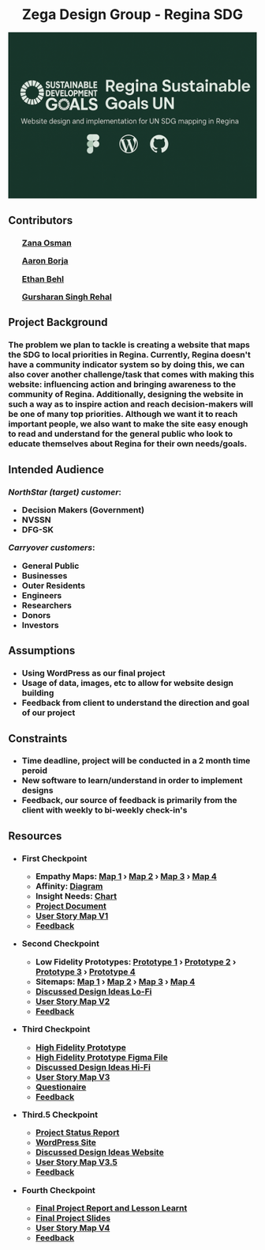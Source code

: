 <h1 align = 'center'> Zega Design Group - Regina SDG </h1>
<p align="center">
  <img src="banner.png" alt="Regina SDG Initiative Banner" />
</p>

<h2> Contributors </h2>
<h3>
<ul><a href = "https://github.com/Kurdonthego1">Zana Osman</a></ul>

<ul><a href = "https://github.com/creationNA">Aaron Borja</a></ul>

<ul><a href = "https://github.com/ethos747">Ethan Behl</a></ul>

<ul><a href = "https://github.com/gurriiee">Gursharan Singh Rehal</a></ul>
</h3>


<h2> Project Background </h2>
<h3>
The problem we plan to tackle is creating a website that maps the SDG to local priorities in Regina. Currently, Regina doesn't have a community indicator system so by doing this, we can also cover another challenge/task that comes with making this website: influencing action and bringing awareness to the community of Regina. Additionally, designing the website in such a way as to inspire action and reach decision-makers will be one of many top priorities. Although we want it to reach important people, we also want to make the site easy enough to read and understand for the general public who look to educate themselves about Regina for their own needs/goals.
</h3>

<h2> Intended Audience </h2>
<h3>

<i><strong>NorthStar (target) customer</strong></i>:

* Decision Makers (Government)
* NVSSN
* DFG-SK

<i><strong>Carryover customers</strong></i>: 

* General Public
* Businesses
* Outer Residents
* Engineers
* Researchers
* Donors
* Investors
</h3>

<h2> Assumptions </h2>
<h3>

* Using WordPress as our final project
* Usage of data, images, etc to allow for website design building
* Feedback from client to understand the direction and goal of our project
</h3>

<h2>Constraints</h2>
<h3>

* Time deadline, project will be conducted in a 2 month time peroid
* New software to learn/understand in order to implement designs
* Feedback, our source of feedback is primarily from the client with weekly to bi-weekly check-in's
</h3>

<h2>Resources</h2>
<h3>

* First Checkpoint
    * Empathy Maps: <a href = "https://github.com/Kurdonthego1/Zega-Design-Group/blob/main/Diagrams/Empathy%20Maps/Empathy%20Map%20-%20Aaron%20Borja.pdf">Map 1</a> &rsaquo; <a href = "https://github.com/Kurdonthego1/Zega-Design-Group/blob/main/Diagrams/Empathy%20Maps/Empathy%20Map%20-%20Ethan%20Behl.pdf">Map 2</a> &rsaquo; <a href = "https://github.com/Kurdonthego1/Zega-Design-Group/blob/main/Diagrams/Empathy%20Maps/Empathy%20Map%20-%20Gursharan.pdf">Map 3</a> &rsaquo; <a href = "https://github.com/Kurdonthego1/Zega-Design-Group/blob/main/Diagrams/Empathy%20Maps/Empathy%20Map%20-%20Zana.pdf">Map 4</a>
    * Affinity: <a href = "https://github.com/Kurdonthego1/Zega-Design-Group/blob/main/Diagrams/Affinity%20Diagram.pdf">Diagram</a>
    * Insight Needs:  <a href = "https://github.com/Kurdonthego1/Zega-Design-Group/blob/main/Diagrams/Needs%20and%20Insight%20Chart.pdf">Chart</a>
    * <a href = "https://github.com/Kurdonthego1/Zega-Design-Group/blob/main/Documents/Project%20Brainstorm%20Document.pdf">Project Document</a> 
    * <a href = "https://github.com/Kurdonthego1/Zega-Design-Group/blob/main/Diagrams/User%20Story%20Maps/User%20Story%20Map%20-%20V1.pdf">User Story Map V1</a>
    * <a href = "https://github.com/Kurdonthego1/Zega-Design-Group/blob/main/Documents/Customer%20Feedback/Summarized%20Customer%20Notes%20-%20Activity%201.pdf">Feedback</a>

* Second Checkpoint
    * Low Fidelity Prototypes: <a href = "https://github.com/Kurdonthego1/Zega-Design-Group/blob/main/Diagrams/Lo-Fi%20Prototypes/Lo-Fi%20Prototpye%20-%20Ethan.pdf">Prototype 1</a> &rsaquo; <a href = "https://github.com/Kurdonthego1/Zega-Design-Group/blob/main/Diagrams/Lo-Fi%20Prototypes/Lo-Fi%20Prototype%20-%20Aaron.pdf">Prototype 2</a> &rsaquo; <a href = "https://github.com/Kurdonthego1/Zega-Design-Group/blob/main/Diagrams/Lo-Fi%20Prototypes/Lo-Fi%20Prototype%20-%20Gursharan.pdf">Prototype 3</a> &rsaquo; <a href = "https://github.com/Kurdonthego1/Zega-Design-Group/blob/main/Diagrams/Lo-Fi%20Prototypes/Lo-Fi%20Prototype%20-%20Zana.pdf">Prototype 4</a> 
    * Sitemaps: <a href = "https://github.com/Kurdonthego1/Zega-Design-Group/blob/main/Diagrams/Site%20Maps/Sitemap%20-%20Aaron.pdf">Map 1</a> &rsaquo; <a href = "https://github.com/Kurdonthego1/Zega-Design-Group/blob/main/Diagrams/Site%20Maps/Sitemap%20-%20Ethan.pdf">Map 2</a> &rsaquo; <a href = "https://github.com/Kurdonthego1/Zega-Design-Group/blob/main/Diagrams/Site%20Maps/Sitemap%20-%20Gursharan.pdf">Map 3</a> &rsaquo; <a href = "https://github.com/Kurdonthego1/Zega-Design-Group/blob/main/Diagrams/Site%20Maps/Sitemap%20-%20Zana.pdf">Map 4</a> 
    * <a href = "https://github.com/Kurdonthego1/Zega-Design-Group/blob/main/Documents/Discussed%20Design%20Ideas/Discussed%20Design%20Ideas%20Lo-Fi.pdf">Discussed Design Ideas Lo-Fi</a>
    * <a href = "https://github.com/Kurdonthego1/Zega-Design-Group/blob/main/Diagrams/User%20Story%20Maps/User%20Story%20Map%20-%20V2.pdf">User Story Map V2</a>
    * <a href = "https://github.com/Kurdonthego1/Zega-Design-Group/blob/main/Documents/Customer%20Feedback/Summarized%20Customer%20Notes%20-%20Activity%202.pdf">Feedback</a>

* Third Checkpoint
    * <a href = "https://www.figma.com/proto/whJaxjhurs0XqiJLWzCMfn/Hi-Fi?type=design&node-id=117-46&t=b5hkUZ3g8jektG2Y-1&scaling=scale-down&page-id=0%3A1&starting-point-node-id=117%3A46">High Fidelity Prototype</a>
    * <a href = "https://github.com/Kurdonthego1/Zega-Design-Group/blob/main/Diagrams/Hi-Fi.fig">High Fidelity Prototype Figma File</a>
    * <a href = "https://github.com/Kurdonthego1/Zega-Design-Group/blob/main/Documents/Discussed%20Design%20Ideas/Discussed%20Design%20Ideas%20Hi-Fi.pdf">Discussed Design Ideas Hi-Fi</a>
    * <a href = "https://github.com/Kurdonthego1/Zega-Design-Group/blob/main/Diagrams/User%20Story%20Maps/User%20Story%20Map%20-%20V3.pdf">User Story Map V3</a>
    * <a href = "https://github.com/Kurdonthego1/Zega-Design-Group/blob/main/Documents/Customer%20Feedback/Questionaire.pdf">Questionaire</a>
    * <a href = "https://github.com/Kurdonthego1/Zega-Design-Group/blob/main/Documents/Customer%20Feedback/Summarized%20Customer%20Notes%20-%20Activity%203.pdf">Feedback</a>

* Third.5 Checkpoint
    * <a href = "https://github.com/Kurdonthego1/Zega-Design-Group/blob/main/Documents/Project%20Status%20Report/Project%20Status%20Report.pdf">Project Status Report</a>
    * <a href = "https://zega-design-group.softsys.ca/">WordPress Site</a>
    * <a href = "https://github.com/Kurdonthego1/Zega-Design-Group/blob/main/Documents/Discussed%20Design%20Ideas/Discussed%20Design%20Ideas%20Website%20Prototype.pdf">Discussed Design Ideas Website</a>
    * <a href = "https://github.com/Kurdonthego1/Zega-Design-Group/blob/main/Diagrams/User%20Story%20Maps/User%20Story%20Map%20-%20V4.pdf">User Story Map V3.5</a>
    * <a href = "https://github.com/Kurdonthego1/Zega-Design-Group/blob/main/Documents/Customer%20Feedback/Summarized%20Customer%20Notes%20-%20Activity%203.5.pdf">Feedback</a>

* Fourth Checkpoint
    * <a href = "https://github.com/Kurdonthego1/Zega-Design-Group/blob/main/Documents/Project%20Documents/Project%20Report-Out%20and%20Lessons%20Learned.pdf">Final Project Report and Lesson Learnt</a>
    * <a href = "https://github.com/Kurdonthego1/Zega-Design-Group/blob/main/Diagrams/ENSE%20271%20Website%20Showcase%20-%20Slides.pdf">Final Project Slides</a>
    * <a href = "https://github.com/Kurdonthego1/Zega-Design-Group/blob/main/Diagrams/User%20Story%20Maps/User%20Story%20Map%20-%20V4.pdf">User Story Map V4</a>
    * <a href = "https://github.com/Kurdonthego1/Zega-Design-Group/blob/main/Documents/Customer%20Feedback/Summarized%20Customer%20Notes%20-%20Activity%204.pdf">Feedback</a>

</h3>